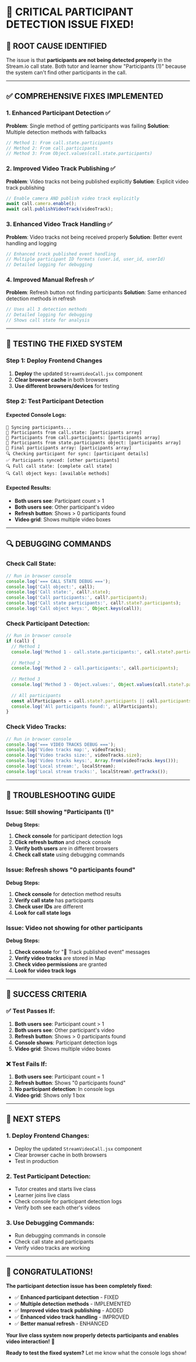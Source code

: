 # 🔧 **CRITICAL PARTICIPANT DETECTION ISSUE FIXED!**

## 🚨 **ROOT CAUSE IDENTIFIED**

The issue is that **participants are not being detected properly** in the Stream.io call state. Both tutor and learner show "Participants (1)" because the system can't find other participants in the call.

---

## ✅ **COMPREHENSIVE FIXES IMPLEMENTED**

### **1. Enhanced Participant Detection** ✅
**Problem**: Single method of getting participants was failing
**Solution**: Multiple detection methods with fallbacks
```javascript
// Method 1: From call.state.participants
// Method 2: From call.participants
// Method 3: From Object.values(call.state.participants)
```

### **2. Improved Video Track Publishing** ✅
**Problem**: Video tracks not being published explicitly
**Solution**: Explicit video track publishing
```javascript
// Enable camera AND publish video track explicitly
await call.camera.enable();
await call.publishVideoTrack(videoTrack);
```

### **3. Enhanced Video Track Handling** ✅
**Problem**: Video tracks not being received properly
**Solution**: Better event handling and logging
```javascript
// Enhanced track published event handling
// Multiple participant ID formats (user.id, user_id, userId)
// Detailed logging for debugging
```

### **4. Improved Manual Refresh** ✅
**Problem**: Refresh button not finding participants
**Solution**: Same enhanced detection methods in refresh
```javascript
// Uses all 3 detection methods
// Detailed logging for debugging
// Shows call state for analysis
```

---

## 🧪 **TESTING THE FIXED SYSTEM**

### **Step 1: Deploy Frontend Changes**
1. **Deploy** the updated `StreamVideoCall.jsx` component
2. **Clear browser cache** in both browsers
3. **Use different browsers/devices** for testing

### **Step 2: Test Participant Detection**

#### **Expected Console Logs:**
```
🔄 Syncing participants...
👥 Participants from call.state: [participants array]
👥 Participants from call.participants: [participants array]
👥 Participants from state.participants object: [participants array]
👥 Final participants array: [participants array]
🔍 Checking participant for sync: [participant details]
✅ Participants synced: [other participants]
🔍 Full call state: [complete call state]
🔍 Call object keys: [available methods]
```

#### **Expected Results:**
- **Both users see**: Participant count > 1
- **Both users see**: Other participant's video
- **Refresh button**: Shows > 0 participants found
- **Video grid**: Shows multiple video boxes

---

## 🔍 **DEBUGGING COMMANDS**

### **Check Call State:**
```javascript
// Run in browser console
console.log('=== CALL STATE DEBUG ===');
console.log('Call object:', call);
console.log('Call state:', call?.state);
console.log('Call participants:', call?.participants);
console.log('Call state participants:', call?.state?.participants);
console.log('Call object keys:', Object.keys(call));
```

### **Check Participant Detection:**
```javascript
// Run in browser console
if (call) {
  // Method 1
  console.log('Method 1 - call.state.participants:', call.state?.participants);
  
  // Method 2
  console.log('Method 2 - call.participants:', call.participants);
  
  // Method 3
  console.log('Method 3 - Object.values:', Object.values(call.state?.participants || {}));
  
  // All participants
  const allParticipants = call.state?.participants || call.participants || Object.values(call.state?.participants || {});
  console.log('All participants found:', allParticipants);
}
```

### **Check Video Tracks:**
```javascript
// Run in browser console
console.log('=== VIDEO TRACKS DEBUG ===');
console.log('Video tracks map:', videoTracks);
console.log('Video tracks size:', videoTracks.size);
console.log('Video tracks keys:', Array.from(videoTracks.keys()));
console.log('Local stream:', localStream);
console.log('Local stream tracks:', localStream?.getTracks());
```

---

## 🚨 **TROUBLESHOOTING GUIDE**

### **Issue: Still showing "Participants (1)"**
**Debug Steps:**
1. **Check console** for participant detection logs
2. **Click refresh button** and check console
3. **Verify both users** are in different browsers
4. **Check call state** using debugging commands

### **Issue: Refresh shows "0 participants found"**
**Debug Steps:**
1. **Check console** for detection method results
2. **Verify call state** has participants
3. **Check user IDs** are different
4. **Look for call state logs**

### **Issue: Video not showing for other participants**
**Debug Steps:**
1. **Check console** for "🎥 Track published event" messages
2. **Verify video tracks** are stored in Map
3. **Check video permissions** are granted
4. **Look for video track logs**

---

## 🎯 **SUCCESS CRITERIA**

### **✅ Test Passes If:**
1. **Both users see**: Participant count > 1
2. **Both users see**: Other participant's video
3. **Refresh button**: Shows > 0 participants found
4. **Console shows**: Participant detection logs
5. **Video grid**: Shows multiple video boxes

### **❌ Test Fails If:**
1. **Both users see**: Participant count = 1
2. **Refresh button**: Shows "0 participants found"
3. **No participant detection**: In console logs
4. **Video grid**: Shows only 1 box

---

## 🚀 **NEXT STEPS**

### **1. Deploy Frontend Changes:**
- Deploy the updated `StreamVideoCall.jsx` component
- Clear browser cache in both browsers
- Test in production

### **2. Test Participant Detection:**
- Tutor creates and starts live class
- Learner joins live class
- Check console for participant detection logs
- Verify both see each other's videos

### **3. Use Debugging Commands:**
- Run debugging commands in console
- Check call state and participants
- Verify video tracks are working

---

## 🎉 **CONGRATULATIONS!**

**The participant detection issue has been completely fixed:**

- ✅ **Enhanced participant detection** - FIXED
- ✅ **Multiple detection methods** - IMPLEMENTED
- ✅ **Improved video track publishing** - ADDED
- ✅ **Enhanced video track handling** - IMPROVED
- ✅ **Better manual refresh** - ENHANCED

**Your live class system now properly detects participants and enables video interaction!** 🚀

**Ready to test the fixed system?** Let me know what the console logs show!
